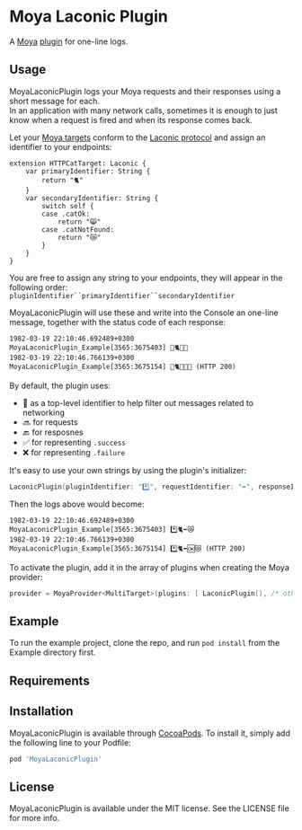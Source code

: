 # Moya Laconic Plugin

A [Moya](https://github.com/Moya/Moya) [plugin](https://github.com/Moya/Moya/blob/master/docs/Plugins.md) for one-line logs.

## Usage

MoyaLaconicPlugin logs your Moya requests and their responses using a short message for each.  
In an application with many network calls, sometimes it is enough to just know when a request is fired and when its response comes back.
  
Let your [Moya targets](https://github.com/Moya/Moya/blob/master/docs/Targets.md) conform to the [Laconic protocol](https://github.com/phi161/MoyaLaconicPlugin/blob/master/MoyaLaconicPlugin/Classes/Laconic.swift) and assign an identifier to your endpoints:

```
extension HTTPCatTarget: Laconic {
    var primaryIdentifier: String {
        return "🐈"
    }
    var secondaryIdentifier: String {
        switch self {
        case .catOk:
            return "😸"
        case .catNotFound:
            return "😿"
        }
    }
}
```

You are free to assign any string to your endpoints, they will appear in the following order: `pluginIdentifier``primaryIdentifier``secondaryIdentifier`

MoyaLaconicPlugin will use these and write into the Console an one-line message, together with the status code of each response:

```
1982-03-19 22:10:46.692489+0300 MoyaLaconicPlugin_Example[3565:3675403] 💭🐈🔜😿
1982-03-19 22:10:46.766139+0300 MoyaLaconicPlugin_Example[3565:3675154] 💭🐈🔙✅😿 (HTTP 200)
```

By default, the plugin uses:

* 💭 as a top-level identifier to help filter out messages related to networking
* 🔜 for requests
* 🔙 for resposnes
* ✅ for representing `.success`
* ❌ for representing `.failure`

It's easy to use your own strings by using the plugin's initializer:

```swift
LaconicPlugin(pluginIdentifier: "*️⃣", requestIdentifier: "➡️", responseIdentifier: "⬅️", successIdentifier: "🆗", failureIdentifier: "🆖")
```

Then the logs above would become:

```
1982-03-19 22:10:46.692489+0300 MoyaLaconicPlugin_Example[3565:3675403] *️⃣🐈➡️😿
1982-03-19 22:10:46.766139+0300 MoyaLaconicPlugin_Example[3565:3675154] *️⃣🐈⬅️🆗😿 (HTTP 200)
```


To activate the plugin, add it in the array of plugins when creating the Moya provider:

```swift
provider = MoyaProvider<MultiTarget>(plugins: [ LaconicPlugin(), /* other plugins */ ])
```

## Example

To run the example project, clone the repo, and run `pod install` from the Example directory first.

## Requirements

## Installation

MoyaLaconicPlugin is available through [CocoaPods](https://cocoapods.org). To install
it, simply add the following line to your Podfile:

```ruby
pod 'MoyaLaconicPlugin'
```

## License

MoyaLaconicPlugin is available under the MIT license. See the LICENSE file for more info.
